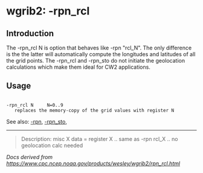 # wgrib2: -rpn_rcl

## Introduction

The -rpn_rcl N is option that behaves like
-rpn "rcl_N". The only difference is the
the latter will automatically compute the longitudes and latitudes
of all the grid points.
The -rpn_rcl and
-rpn_sto do not initiate the geolocation
calculations which make them ideal for CW2 applications.

## Usage

```

-rpn_rcl N     N=0..9
   replaces the memory-copy of the grid values with register N

```

See also:
[-rpn](./rpn.md),
[-rpn_sto](./rpn_sto.md),

---

> Description: misc X data = register X .. same as -rpn rcl_X .. no geolocation calc needed

_Docs derived from <https://www.cpc.ncep.noaa.gov/products/wesley/wgrib2/rpn_rcl.html>_
